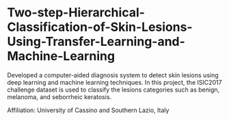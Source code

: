 # Two-step-Hierarchical-Classification-of-Skin-Lesions-Using-Transfer-Learning-and-Machine-Learning
Developed a computer-aided diagnosis system to detect skin lesions using deep learning and machine learning techniques. In this project, the ISIC2017 challenge dataset is used to classify the lesions categories such as benign, melanoma, and seborrheic keratosis.

Affiliation: University of Cassino and Southern Lazio, Italy
